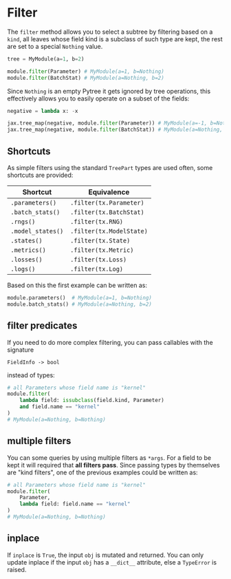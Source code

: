 # Filter

The `filter` method allows you to select a subtree by filtering based on a `kind`, all leaves whose field kind is a subclass of such type are kept, the rest are set to a special `Nothing` value.

```python
tree = MyModule(a=1, b=2)

module.filter(Parameter) # MyModule(a=1, b=Nothing)
module.filter(BatchStat) # MyModule(a=Nothing, b=2)
```

Since `Nothing` is an empty Pytree it gets ignored by tree operations, this effectively allows you to easily operate on a subset of the fields:

```python
negative = lambda x: -x

jax.tree_map(negative, module.filter(Parameter)) # MyModule(a=-1, b=Nothing)
jax.tree_map(negative, module.filter(BatchStat)) # MyModule(a=Nothing, b=-2)
```

## Shortcuts
As simple filters using the standard `TreePart` types are used often, some shortcuts are provided:

| Shortcut          | Equivalence              |
| ----------------- | ------------------------ |
| `.parameters()`   | `.filter(tx.Parameter)`  |
| `.batch_stats()`  | `.filter(tx.BatchStat)`  |
| `.rngs()`         | `.filter(tx.RNG)`        |
| `.model_states()` | `.filter(tx.ModelState)` |
| `.states()`       | `.filter(tx.State)`      |
| `.metrics()`      | `.filter(tx.Metric)`     |
| `.losses()`       | `.filter(tx.Loss)`       |
| `.logs()`         | `.filter(tx.Log)`        |

Based on this the first example can be written as:

```python
module.parameters()  # MyModule(a=1, b=Nothing)
module.batch_stats() # MyModule(a=Nothing, b=2)
```

## filter predicates
If you need to do more complex filtering, you can pass callables with the signature 

```
FieldInfo -> bool
``` 

instead of types:

```python
# all Parameters whose field name is "kernel"
module.filter(
    lambda field: issubclass(field.kind, Parameter) 
    and field.name == "kernel"
) 
# MyModule(a=Nothing, b=Nothing)
```

## multiple filters
You can some queries by using multiple filters as `*args`. For a field to be kept it will required that **all filters pass**. Since passing types by themselves are "kind filters", one of the previous examples could be written as:

```python
# all Parameters whose field name is "kernel"
module.filter(
    Parameter,
    lambda field: field.name == "kernel"
) 
# MyModule(a=Nothing, b=Nothing)
```
## inplace

If `inplace` is `True`, the input `obj` is mutated and returned. You can only update inplace if the input `obj` has a `__dict__` attribute, else a `TypeError` is raised.